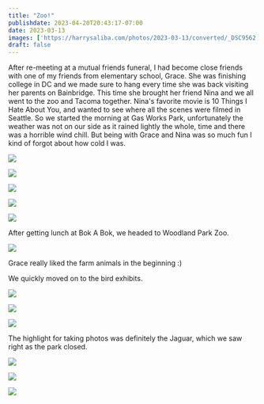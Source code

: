 ```yaml
---
title: "Zoo!"
publishdate: 2023-04-20T20:43:17-07:00
date: 2023-03-13
images: ['https://harrysaliba.com/photos/2023-03-13/converted/_DSC9562.jpg']
draft: false
---
```


After re-meeting at a mutual friends funeral, I had become close friends with one of my friends from elementary school, Grace.  She was finishing college in DC and we made sure to hang every time she was back visiting her parents on Bainbridge.  This time she brought her friend Nina and we all went to the zoo and Tacoma together.  Nina's favorite movie is 10 Things I Hate About You, and wanted to see where all the scenes were filmed in Seattle.  So we started the morning at Gas Works Park, unfortunately the weather was not on our side as it rained lightly the whole, time and there was a horrible wind chill.  But being with Grace and Nina was so much fun I kind of forgot about how cold I was.

![](https://harrysaliba.com/photos/2023-03-13/converted/_DSC9475.jpg)

![](https://harrysaliba.com/photos/2023-03-13/converted/_DSC9476.jpg)

![](https://harrysaliba.com/photos/2023-03-13/converted/_DSC9479.jpg)

![](https://harrysaliba.com/photos/2023-03-13/converted/_DSC9481.jpg)

![](https://harrysaliba.com/photos/2023-03-13/converted/_DSC9484.jpg)

After getting lunch at Bok A Bok, we headed to Woodland Park Zoo.

![](https://harrysaliba.com/photos/2023-03-13/converted/_DSC9491.jpg)

Grace really liked the farm animals in the beginning :)

We quickly moved on to the bird exhibits.

![](https://harrysaliba.com/photos/2023-03-13/converted/_DSC9500.jpg)

![](https://harrysaliba.com/photos/2023-03-13/converted/_DSC9501.jpg)

![](https://harrysaliba.com/photos/2023-03-13/converted/_DSC9504.jpg)

The highlight for taking photos was definitely the Jaguar, which we saw right as the park closed.

![](https://harrysaliba.com/photos/2023-03-13/converted/_DSC9562.jpg)

![](https://harrysaliba.com/photos/2023-03-13/converted/_DSC9570.jpg)

![](https://harrysaliba.com/photos/2023-03-13/converted/_DSC9571.jpg)